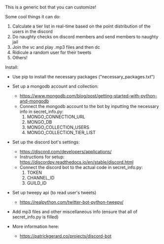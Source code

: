 This is a generic bot that you can customize!

Some cool things it can do:

1. Calculate a tier list in real-time based on the point distribution of the users in the discord
2. Do naughty checks on discord members and send members to naughty jail
3. Join the vc and play .mp3 files and then dc
4. Ridicule a random user for their tweets
5. Others!

Install:
 - Use pip to install the necessary packages ("necessary_packages.txt")
 - Set up a mongodb account and collection: 
    - https://www.mongodb.com/blog/post/getting-started-with-python-and-mongodb
    - Connect the mongodb account to the bot by inputting the necessary info in secret_info.py:
        1.  MONGO_CONNECTION_URL
        2.  MONGO_DB
        3.  MONGO_COLLECTION_USERS
        4.  MONGO_COLLECTION_TIER_LIST
 - Set up the discord bot's settings:
    - https://discord.com/developers/applications/
    - Instructions for setup: https://discordpy.readthedocs.io/en/stable/discord.html
    - Connect the discord bot to the actual code in secret_info.py:
        1. TOKEN
        2. CHANNEL_ID
        3. GUILD_ID
 - Set up tweepy api (to read user's tweets)
    - https://realpython.com/twitter-bot-python-tweepy/
 - Add mp3 files and other miscellaneous info (ensure that all of secret_info.py is filled)

 - More information here: 
    - https://patrickgerard.co/projects/discord-bot

